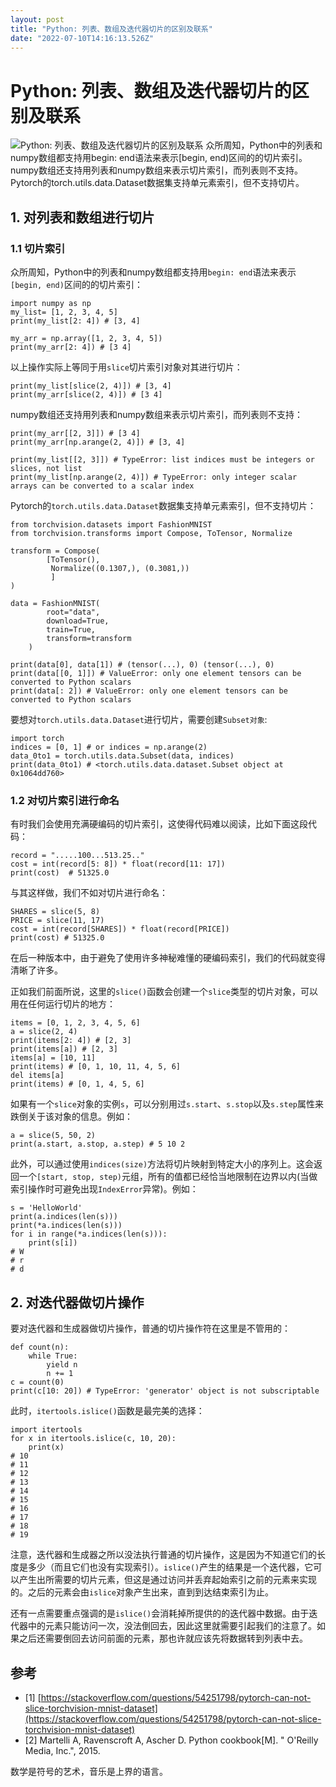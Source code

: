 ```yaml
---
layout: post
title: "Python: 列表、数组及迭代器切片的区别及联系"
date: "2022-07-10T14:16:13.526Z"
---
```

Python: 列表、数组及迭代器切片的区别及联系
=========================

![Python: 列表、数组及迭代器切片的区别及联系](https://img2022.cnblogs.com/blog/1784958/202207/1784958-20220710220635669-361451822.png) 众所周知，Python中的列表和numpy数组都支持用begin: end语法来表示\[begin, end)区间的的切片索引。numpy数组还支持用列表和numpy数组来表示切片索引，而列表则不支持。Pytorch的torch.utils.data.Dataset数据集支持单元素索引，但不支持切片。

1\. 对列表和数组进行切片
--------------

### 1.1 切片索引

众所周知，Python中的列表和numpy数组都支持用`begin: end`语法来表示`[begin, end)`区间的的切片索引：

    import numpy as np
    my_list= [1, 2, 3, 4, 5]
    print(my_list[2: 4]) # [3, 4]
    
    my_arr = np.array([1, 2, 3, 4, 5])
    print(my_arr[2: 4]) # [3 4]
    

以上操作实际上等同于用`slice`切片索引对象对其进行切片：

    print(my_list[slice(2, 4)]) # [3, 4]
    print(my_arr[slice(2, 4)]) # [3 4]
    

numpy数组还支持用列表和numpy数组来表示切片索引，而列表则不支持：

    print(my_arr[[2, 3]]) # [3 4]
    print(my_arr[np.arange(2, 4)]) # [3, 4]
    
    print(my_list[[2, 3]]) # TypeError: list indices must be integers or slices, not list
    print(my_list[np.arange(2, 4)]) # TypeError: only integer scalar arrays can be converted to a scalar index
    

Pytorch的`torch.utils.data.Dataset`数据集支持单元素索引，但不支持切片：

    from torchvision.datasets import FashionMNIST
    from torchvision.transforms import Compose, ToTensor, Normalize
    
    transform = Compose(
            [ToTensor(),
             Normalize((0.1307,), (0.3081,))
             ]
    )
            
    data = FashionMNIST(
            root="data",
            download=True,
            train=True,
            transform=transform
        )
    
    print(data[0], data[1]) # (tensor(...), 0) (tensor(...), 0)
    print(data[[0, 1]]) # ValueError: only one element tensors can be converted to Python scalars
    print(data[: 2]) # ValueError: only one element tensors can be converted to Python scalars
    

要想对`torch.utils.data.Dataset`进行切片，需要创建`Subset对象`:

    import torch
    indices = [0, 1] # or indices = np.arange(2)
    data_0to1 = torch.utils.data.Subset(data, indices)
    print(data_0to1) # <torch.utils.data.dataset.Subset object at 0x1064dd760>
    

### 1.2 对切片索引进行命名

有时我们会使用充满硬编码的切片索引，这使得代码难以阅读，比如下面这段代码：

    record = ".....100...513.25.."
    cost = int(record[5: 8]) * float(record[11: 17])
    print(cost)  # 51325.0
    

与其这样做，我们不如对切片进行命名：

    SHARES = slice(5, 8)
    PRICE = slice(11, 17)
    cost = int(record[SHARES]) * float(record[PRICE])
    print(cost) # 51325.0
    

在后一种版本中，由于避免了使用许多神秘难懂的硬编码索引，我们的代码就变得清晰了许多。

正如我们前面所说，这里的`slice()`函数会创建一个`slice`类型的切片对象，可以用在任何运行切片的地方：

    items = [0, 1, 2, 3, 4, 5, 6]
    a = slice(2, 4)
    print(items[2: 4]) # [2, 3]
    print(items[a]) # [2, 3]
    items[a] = [10, 11] 
    print(items) # [0, 1, 10, 11, 4, 5, 6]
    del items[a]
    print(items) # [0, 1, 4, 5, 6]
    

如果有一个`slice`对象的实例`s`，可以分别用过`s.start`、`s.stop`以及`s.step`属性来跌倒关于该对象的信息。例如：

    a = slice(5, 50, 2)
    print(a.start, a.stop, a.step) # 5 10 2
    

此外，可以通过使用`indices(size)`方法将切片映射到特定大小的序列上。这会返回一个`[start, stop, step)`元组，所有的值都已经恰当地限制在边界以内(当做索引操作时可避免出现`IndexError`异常)。例如：

    s = 'HelloWorld'
    print(a.indices(len(s)))
    print(*a.indices(len(s)))
    for i in range(*a.indices(len(s))):
        print(s[i])
    # W
    # r
    # d
    

2\. 对迭代器做切片操作
-------------

要对迭代器和生成器做切片操作，普通的切片操作符在这里是不管用的：

    def count(n):
        while True:
            yield n
            n += 1
    c = count(0)
    print(c[10: 20]) # TypeError: 'generator' object is not subscriptable
    

此时，`itertools.islice()`函数是最完美的选择：

    import itertools
    for x in itertools.islice(c, 10, 20):
        print(x)
    # 10
    # 11
    # 12
    # 13
    # 14
    # 15
    # 16
    # 17
    # 18
    # 19
    

注意，迭代器和生成器之所以没法执行普通的切片操作，这是因为不知道它们的长度是多少（而且它们也没有实现索引）。`islice()`产生的结果是一个迭代器，它可以产生出所需要的切片元素，但这是通过访问并丢弃起始索引之前的元素来实现的。之后的元素会由`islice`对象产生出来，直到到达结束索引为止。

还有一点需要重点强调的是`islice()`会消耗掉所提供的的迭代器中数据。由于迭代器中的元素只能访问一次，没法倒回去，因此这里就需要引起我们的注意了。如果之后还需要倒回去访问前面的元素，那也许就应该先将数据转到列表中去。

参考
--

*   \[1\] [https://stackoverflow.com/questions/54251798/pytorch-can-not-slice-torchvision-mnist-dataset](https://stackoverflow.com/questions/54251798/pytorch-can-not-slice-torchvision-mnist-dataset)
*   \[2\] Martelli A, Ravenscroft A, Ascher D. Python cookbook\[M\]. " O'Reilly Media, Inc.", 2015.

数学是符号的艺术，音乐是上界的语言。